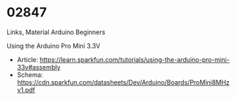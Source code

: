 # 02847
Links, Material Arduino Beginners

Using the Arduino Pro Mini 3.3V
* Article: https://learn.sparkfun.com/tutorials/using-the-arduino-pro-mini-33v#assembly
* Schema: https://cdn.sparkfun.com/datasheets/Dev/Arduino/Boards/ProMini8MHzv1.pdf
